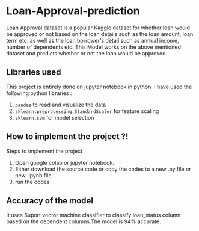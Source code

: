 # Loan-Approval-prediction
Loan Approval dataset is a popular Kaggle dataset for whether loan would be approved or not based on the loan details such as the loan amount, loan term etc. as well as the loan borrower's detail such as annual income, number of dependents etc. This Model works on the above mentioned dataset and predicts whether or not the loan would be approved.

## Libraries used
This project is entirely done on jupyter notebook in python. I have used the following python libraries :
1. `pandas` to read and visualize the data 
4. `sklearn.preprocessing.StandardScaler` for feature scaling
5. `sklearn.svm` for model selection 

## How to implement the project ?!

Steps to implement the project 

1. Open google colab or jupyter notebook.
2. Either download the source code or copy the codes to a new .py file  or new .ipynb file
3. run the codes 


## Accuracy of the model 
It uses Suport vector machine classifier to classify loan_status column based on the dependent columns.The model is 94% accurate. 
